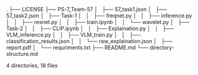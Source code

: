 .
├── LICENSE
├── PS-7_Team-57
│   ├── 57_task1.json
│   ├── 57_task2.json
│   ├── Task-1
│   │   ├── freqnet.py
│   │   ├── inference.py
│   │   ├── resnet.py
│   │   ├── train.ipynb
│   │   └── wavelet.py
│   ├── Task-2
│   │   ├── CLIP.ipynb
│   │   ├── Explaination.py
│   │   ├── VLM_inference.py
│   │   ├── VLM_train.py
│   │   ├── classification_results.json
│   │   └── raw_explaination.json
│   ├── report.pdf
│   └── requriments.txt
├── README.md
└── directory-structure.md

4 directories, 18 files
